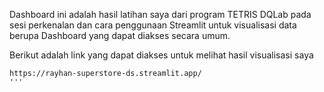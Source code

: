 Dashboard ini adalah hasil latihan saya dari program TETRIS DQLab pada sesi perkenalan dan cara penggunaan Streamlit untuk visualisasi data berupa Dashboard yang dapat diakses secara umum.

Berikut adalah link yang dapat diakses untuk melihat hasil visualisasi saya
```
https://rayhan-superstore-ds.streamlit.app/
'''
